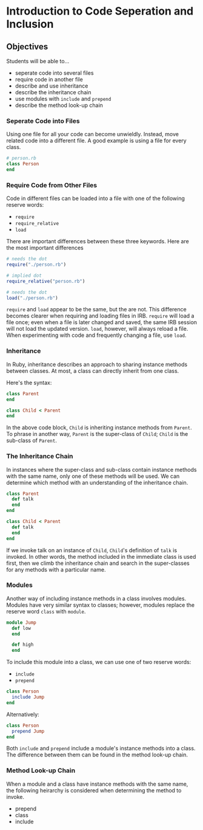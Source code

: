 # Introduction to Code Seperation and Inclusion

## Objectives
Students will be able to...

- seperate code into several files
- require code in another file 
- describe and use inheritance
- describe the inheritance chain
- use modules with `include` and `prepend`
- describe the method look-up chain

### Seperate Code into Files

Using one file for all your code can become unwieldly. Instead, move related code into a different file. A good example is using a file for every class. 

```ruby
# person.rb 
class Person
end
```

### Require Code from Other Files

Code in different files can be loaded into a file with one of the following reserve words: 

- `require`
- `require_relative`
- `load`

There are important differences between these three keywords. Here are the most important differences

```ruby
# needs the dot
require("./person.rb")

# implied dot
require_relative("person.rb")

# needs the dot
load("./person.rb")
```

`require` and `load` appear to be the same, but the are not. This difference becomes clearer when requiring and loading files in IRB. `require` will load a file once; even when a file is later changed and saved, the same IRB session will not load the updated version. `load`, however, will always reload a file. When experimenting with code and frequently changing a file, use `load`. 

### Inheritance

In Ruby, inheritance describes an approach to sharing instance methods between classes. At most, a class can directly inherit from one class.

Here's the syntax: 

```ruby
class Parent
end

class Child < Parent
end
```

In the above code block, `Child` is inheriting instance methods from `Parent`. To phrase in another way, `Parent` is the super-class of `Child`; `Child` is the sub-class of `Parent`. 

### The Inheritance Chain
In instances where the super-class and sub-class contain instance methods with the same name, only one of these methods will be used. We can determine which method with an understanding of the inheritance chain. 

```ruby
class Parent
  def talk
  end
end

class Child < Parent
  def talk
  end
end
```

If we invoke talk on an instance of `Child`, `Child`'s definition of `talk` is invoked. In other words, the method included in the immediate class is used first, then we climb the inheritance chain and search in the super-classes for any methods with a particular name. 


### Modules
Another way of including instance methods in a class involves modules. Modules have very similar syntax to classes; however, modules replace the reserve word `class` with `module`. 

```ruby
module Jump
  def low
  end

  def high
  end
```

To include this module into a class, we can use one of two reserve words: 

- `include`
- `prepend`

```ruby
class Person
  include Jump
end
```
 
Alternatively: 

```ruby
class Person
  prepend Jump
end
```

Both `include` and `prepend` include a module's instance methods into a class. The difference between them can be found in the method look-up chain. 


### Method Look-up Chain
When a module and a class have instance methods with the same name, the following heirarchy is considered when determining the method to invoke. 

- prepend
- class
- include